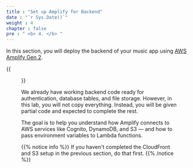 ```yaml
---
title : "Set up Amplify for Backend"
date : "`r Sys.Date()`"
weight : 4
chapter : false
pre : " <b> 4. </b> "
---
```


In this section, you will deploy the backend of your music app using [AWS Amplify Gen 2](https://docs.amplify.aws/gen2/).

{{<figure src="/images/4.amplify/what-you-will-do.png" alt="What you will create: Amplify with Cognito Auth, S3 file bucket, and DynamoDB" width="80%">}}

We already have working backend code ready for authentication, database tables, and file storage. However, in this lab, you will not copy everything. Instead, you will be given partial code and expected to complete the rest.

The goal is to help you understand how Amplify connects to AWS services like Cognito, DynamoDB, and S3 — and how to pass environment variables to Lambda functions.

{{% notice info %}}
If you haven't completed the CloudFront and S3 setup in the previous section, do that first.
{{% /notice %}}

